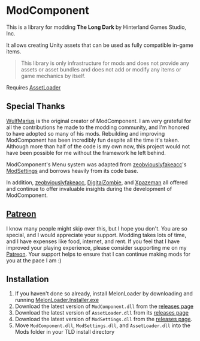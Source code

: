 # ModComponent

This is a library for modding **The Long Dark** by Hinterland Games Studio, Inc.

It allows creating Unity assets that can be used as fully compatible in-game items.

> This library is only infrastructure for mods and does not provide any assets or asset bundles and does not add or modify any items or game mechanics by itself.

Requires [AssetLoader](https://github.com/ds5678/AssetLoader)

## Special Thanks

[WulfMarius](https://github.com/WulfMarius) is the original creator of ModComponent. I am very grateful for all the contributions he made to the modding community, and I'm honored to have adopted so many of his mods. Rebuilding and improving ModComponent has been incredibly fun despite all the time it's taken. Although more than half of the code is my own now, this project would not have been possible for me without the framework he left behind.

ModComponent's Menu system was adapted from [zeobviouslyfakeacc](https://github.com/zeobviouslyfakeacc)'s [ModSettings](https://github.com/zeobviouslyfakeacc/ModSettings) and borrows heavily from its code base.

In addition, [zeobviouslyfakeacc](https://github.com/zeobviouslyfakeacc), [DigitalZombie](https://github.com/DigitalzombieTLD), and [Xpazeman](https://github.com/Xpazeman) all offered and continue to offer invaluable insights during the development of ModComponent.

## [Patreon](https://www.patreon.com/ds5678)

I know many people might skip over this, but I hope you don't. You are so special, and I would appreciate your support. Modding takes lots of time, and I have expenses like food, internet, and rent. If you feel that I have improved your playing experience, please consider supporting me on my [Patreon](https://www.patreon.com/ds5678). Your support helps to ensure that I can continue making mods for you at the pace I am :)

## Installation

1. If you haven't done so already, install MelonLoader by downloading and running [MelonLoader.Installer.exe](https://github.com/HerpDerpinstine/MelonLoader/releases/latest/download/MelonLoader.Installer.exe)
2. Download the latest version of `ModComponent.dll` from the [releases page](https://github.com/ds5678/ModComponent/releases)
3. Download the latest version of `AssetLoader.dll` from its [releases page](https://github.com/ds5678/AssetLoader/releases)
4. Download the latest version of `ModSettings.dll` from the [releases page](https://github.com/zeobviouslyfakeacc/ModSettings/releases).
5. Move `ModComponent.dll`, `ModSettings.dll`, and `AssetLoader.dll` into the Mods folder in your TLD install directory
